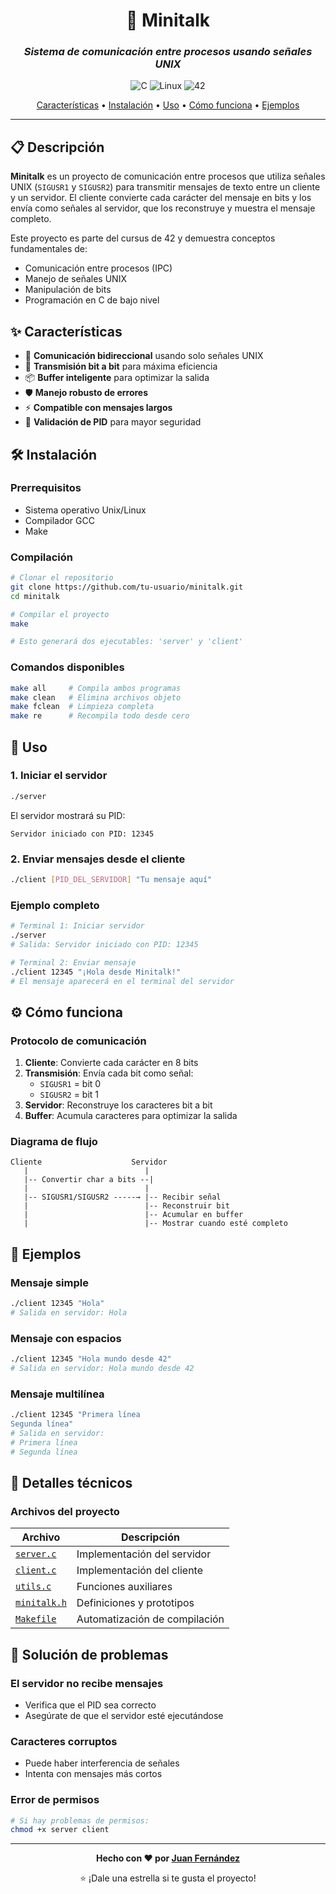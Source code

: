 <div align="center">

# 🔗 Minitalk
### *Sistema de comunicación entre procesos usando señales UNIX*

![C](https://img.shields.io/badge/c-%2300599C.svg?style=flat&logo=c&logoColor=white)
![Linux](https://img.shields.io/badge/Linux-FCC624?style=flat&logo=linux&logoColor=black)
![42](https://img.shields.io/badge/42-000000?style=flat&logo=42&logoColor=white)

[Características](#características) •
[Instalación](#instalación) •
[Uso](#uso) •
[Cómo funciona](#cómo-funciona) •
[Ejemplos](#ejemplos)

</div>

</div>

---

## 📋 Descripción

**Minitalk** es un proyecto de comunicación entre procesos que utiliza señales UNIX (`SIGUSR1` y `SIGUSR2`) para transmitir mensajes de texto entre un cliente y un servidor. El cliente convierte cada carácter del mensaje en bits y los envía como señales al servidor, que los reconstruye y muestra el mensaje completo.

Este proyecto es parte del cursus de 42 y demuestra conceptos fundamentales de:
- Comunicación entre procesos (IPC)
- Manejo de señales UNIX
- Manipulación de bits
- Programación en C de bajo nivel

## ✨ Características

- 🚀 **Comunicación bidireccional** usando solo señales UNIX
- 🔧 **Transmisión bit a bit** para máxima eficiencia
- 📦 **Buffer inteligente** para optimizar la salida
- 🛡️ **Manejo robusto de errores**
- ⚡ **Compatible con mensajes largos**
- 🎯 **Validación de PID** para mayor seguridad

## 🛠️ Instalación

### Prerrequisitos
- Sistema operativo Unix/Linux
- Compilador GCC
- Make

### Compilación

```bash
# Clonar el repositorio
git clone https://github.com/tu-usuario/minitalk.git
cd minitalk

# Compilar el proyecto
make

# Esto generará dos ejecutables: 'server' y 'client'
```

### Comandos disponibles

```bash
make all     # Compila ambos programas
make clean   # Elimina archivos objeto
make fclean  # Limpieza completa
make re      # Recompila todo desde cero
```

## 🚀 Uso

### 1. Iniciar el servidor

```bash
./server
```

El servidor mostrará su PID:
```
Servidor iniciado con PID: 12345
```

### 2. Enviar mensajes desde el cliente

```bash
./client [PID_DEL_SERVIDOR] "Tu mensaje aquí"
```

### Ejemplo completo

```bash
# Terminal 1: Iniciar servidor
./server
# Salida: Servidor iniciado con PID: 12345

# Terminal 2: Enviar mensaje
./client 12345 "¡Hola desde Minitalk!"
# El mensaje aparecerá en el terminal del servidor
```

## ⚙️ Cómo funciona

### Protocolo de comunicación

1. **Cliente**: Convierte cada carácter en 8 bits
2. **Transmisión**: Envía cada bit como señal:
   - `SIGUSR1` = bit 0
   - `SIGUSR2` = bit 1
3. **Servidor**: Reconstruye los caracteres bit a bit
4. **Buffer**: Acumula caracteres para optimizar la salida

### Diagrama de flujo

```
Cliente                    Servidor
   |                          |
   |-- Convertir char a bits --|
   |                          |
   |-- SIGUSR1/SIGUSR2 -----→ |-- Recibir señal
   |                          |-- Reconstruir bit
   |                          |-- Acumular en buffer
   |                          |-- Mostrar cuando esté completo
```

## 📝 Ejemplos

### Mensaje simple
```bash
./client 12345 "Hola"
# Salida en servidor: Hola
```

### Mensaje con espacios
```bash
./client 12345 "Hola mundo desde 42"
# Salida en servidor: Hola mundo desde 42
```

### Mensaje multilínea
```bash
./client 12345 "Primera línea
Segunda línea"
# Salida en servidor: 
# Primera línea
# Segunda línea
```

## 🔧 Detalles técnicos

### Archivos del proyecto

| Archivo | Descripción |
|---------|-------------|
| [`server.c`](server.c) | Implementación del servidor |
| [`client.c`](client.c) | Implementación del cliente |
| [`utils.c`](utils.c) | Funciones auxiliares |
| [`minitalk.h`](minitalk.h) | Definiciones y prototipos |
| [`Makefile`](Makefile) | Automatización de compilación |


## 🐛 Solución de problemas

### El servidor no recibe mensajes
- Verifica que el PID sea correcto
- Asegúrate de que el servidor esté ejecutándose

### Caracteres corruptos
- Puede haber interferencia de señales
- Intenta con mensajes más cortos

### Error de permisos
```bash
# Si hay problemas de permisos:
chmod +x server client
```
---

<div align="center">

**Hecho con ❤️ por [Juan Fernández](https://github.com/jjfernaa)**

⭐ ¡Dale una estrella si te gusta el proyecto!

</div>
